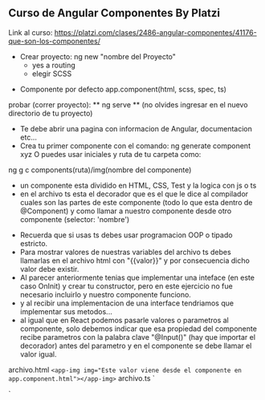 ## Curso de Angular Componentes By Platzi

Link al curso: https://platzi.com/clases/2486-angular-componentes/41176-que-son-los-componentes/

- Crear proyecto: ng new "nombre del Proyecto"
  - yes a routing
  - elegir SCSS

* Componente por defecto app.component(html, scss, spec, ts)

probar (correr proyecto): ** ng serve ** (no olvides ingresar en el nuevo directorio de tu proyecto)

- Te debe abrir una pagina con informacion de Angular, documentacion etc...
- Crea tu primer componente con el comando: ng generate component xyz O puedes usar iniciales y ruta de tu carpeta como:

ng g c components(ruta)/img(nombre del componente)

- un componente esta dividido en HTML, CSS, Test y la logica con js o ts
- en el archivo ts esta el decorador que es el que le dice al compilador cuales son las partes de este componente (todo lo que esta dentro de @Component) y como llamar a nuestro componente desde otro componente (selector: 'nombre')

* Recuerda que si usas ts debes usar programacion OOP o tipado estricto.
* Para mostrar valores de nuestras variables del archivo ts debes llamarlas en el archivo html con "{{valor}}" y por consecuencia dicho valor debe existir.
* Al parecer anteriormente tenias que implementar una inteface (en este caso OnInit) y crear tu constructor, pero en este ejercicio no fue necesario incluirlo y nuestro componente funciono.
* y al recibir una implementacion de una interface tendriamos que implementar sus metodos...
* al igual que en React podemos pasarle valores o parametros al componente, solo debemos indicar que esa propiedad del componente recibe parametros con la palabra clave "@Input()" (hay que importar el decorador) antes del parametro y en el componente se debe llamar el valor igual.

archivo.html
`<app-img img="Este valor viene desde el componente en app.component.html"></app-img>`
archivo.ts
`

`
